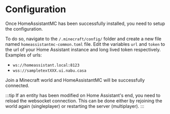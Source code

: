 # Configuration

Once HomeAssistantMC has been successfully installed, you need to setup the configuration. 

To do so, navigate to the `/.minecraft/config/` folder and create a new file named `homeassistantmc-common.toml` file. Edit the variables `url` and `token` to the url of your Home Assistant instance and long lived token respectively. Examples of urls:
- `ws://homeassistant.local:8123`
- `wss://sampletextXXX.ui.nabu.casa`

Join a Minecraft world and HomeAssistantMC will be successfully connected.

:::tip
If an entity has been modified on Home Assistant's end, you need to reload the websocket connection. This can be done either by rejoining the world again (singleplayer) or restarting the server (multiplayer).
:::